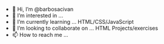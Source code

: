 - 👋 Hi, I’m @barbosacivan
- 👀 I’m interested in ... 
- 🌱 I’m currently learning ... HTML/CSS/JavaScript
- 💞️ I’m looking to collaborate on ... HTML Projects/exercises
- 📫 How to reach me ...

<!---
barbosacivan/barbosacivan is a ✨ special ✨ repository because its `README.md` (this file) appears on your GitHub profile.
You can click the Preview link to take a look at your changes.
--->
